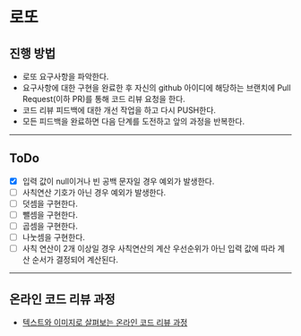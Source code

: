# 로또
## 진행 방법
* 로또 요구사항을 파악한다.
* 요구사항에 대한 구현을 완료한 후 자신의 github 아이디에 해당하는 브랜치에 Pull Request(이하 PR)를 통해 코드 리뷰 요청을 한다.
* 코드 리뷰 피드백에 대한 개선 작업을 하고 다시 PUSH한다.
* 모든 피드백을 완료하면 다음 단계를 도전하고 앞의 과정을 반복한다.

---

## ToDo

* [X] 입력 값이 null이거나 빈 공백 문자일 경우 예외가 발생한다.
* [ ] 사칙연산 기호가 아닌 경우 예외가 발생한다.
* [ ] 덧셈을 구현한다.
* [ ] 뺄셈을 구현한다.
* [ ] 곱셈을 구현한다.
* [ ] 나눗셈을 구현한다.
* [ ] 사칙 연산이 2개 이상일 경우 사칙연산의 계산 우선순위가 아닌 입력 값에 따라 계산 순서가 결정되어 계산된다. 

---

## 온라인 코드 리뷰 과정
* [텍스트와 이미지로 살펴보는 온라인 코드 리뷰 과정](https://github.com/next-step/nextstep-docs/tree/master/codereview)